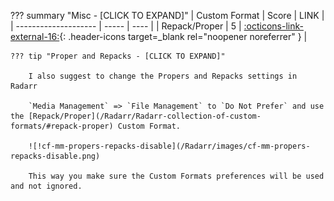 ??? summary "Misc - [CLICK TO EXPAND]"
    | Custom Format        | Score | LINK |
    | -------------------- | ----- | ---- |
    | Repack/Proper        |     5 | [:octicons-link-external-16:](/Radarr/Radarr-collection-of-custom-formats/#repack-proper){: .header-icons target=_blank rel="noopener noreferrer" } |

    ??? tip "Proper and Repacks - [CLICK TO EXPAND]"

        I also suggest to change the Propers and Repacks settings in Radarr

        `Media Management` => `File Management` to `Do Not Prefer` and use the [Repack/Proper](/Radarr/Radarr-collection-of-custom-formats/#repack-proper) Custom Format.

        ![!cf-mm-propers-repacks-disable](/Radarr/images/cf-mm-propers-repacks-disable.png)

        This way you make sure the Custom Formats preferences will be used and not ignored.
